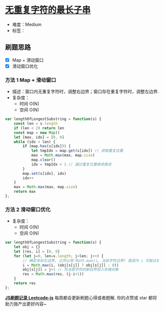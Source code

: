 # [无重复字符的最长子串](https://leetcode-cn.com/problems/longest-substring-without-repeating-characters/)

- 难度：Medium
- 标签：

## 刷题思路

- [x] Map + 滑动窗口
- [x] 滑动窗口优化

### 方法 1 Map + 滑动窗口

- 描述：窗口内无重复字符时，调整右边界；窗口存在重复字符时，调整左边界.
- 复杂度：
    - 时间 O(N)
    - 空间 O(N)

``` js
var lengthOfLongestSubstring = function(s) {
    const len = s.length
    if (len < 2) return len
    const map = new Map()
    let [max, idx] = [0, 0]
    while (idx < len) {
        if (map.has(s[idx])) {
            let tmpIdx = map.get(s[idx]) // 获取重复位置
            max = Math.max(max, map.size)
            map.clear()
            idx = tmpIdx + 1 // 越过重复位置继续推进
        }
        map.set(s[idx], idx)
        idx++
    }
    max = Math.max(max, map.size)
    return max
};
```

### 方法 2 滑动窗口优化

- 复杂度：
    - 时间 O(N)
    - 空间 O(N)

``` js
var lengthOfLongestSubstring = function(s) {
    let obj = {}
    let [res, i] = [0, 0]
    for (let j=0, len=s.length; j<len; j++) {
        // 确定本轮左边界, 之所以用 Math.max(i, 当前字符边界) 是因为 i 可能比较大
        i = Math.max(i, (obj[s[j]] ? obj[s[j]] : 0))
        obj[s[j]] = j+1 // 将当前字符的新边界加入存储对象
        res = Math.max(res, (j-i+1))
    }
    return res
};
```

**[JS刷题记录 Leetcode-js](https://github.com/Nodreame/leetcode-js)** 每周都会更新刷题心得或者题解, 你的点赞或 star 都将助力我产出更好内容~
